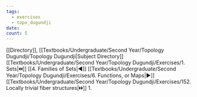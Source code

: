 ```yaml
---
tags:
  - exercises
  - topo_dugundji
date: 
count: 5
---
```

[[Directory]], [[Textbooks/Undergraduate/Second Year/Topology Dugundji/Topology Dugundji|Subject Directory]]
[[Textbooks/Undergraduate/Second Year/Topology Dugundji/Exercises/1. Sets|🞀🞀]] [[4. Families of Sets|◀]] [[Textbooks/Undergraduate/Second Year/Topology Dugundji/Exercises/6. Functions, or Maps|▶]] [[Textbooks/Undergraduate/Second Year/Topology Dugundji/Exercises/152. Locally trivial fiber structures|🞂🞂]]
1. 